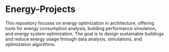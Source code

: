 # Energy-Projects
This repository focuses on energy optimization in architecture, offering tools for energy consumption analysis, building performance simulation, and energy system optimization. The goal is to design sustainable buildings and reduce energy usage through data analysis, simulations, and optimization algorithms.
